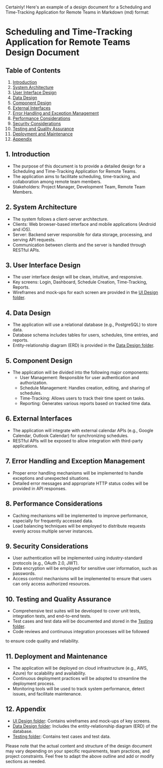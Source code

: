 Certainly! Here's an example of a design document for a Scheduling and Time-Tracking Application for Remote Teams in Markdown (md) format:

# Scheduling and Time-Tracking Application for Remote Teams Design Document

## Table of Contents
1. [Introduction](#introduction)
2. [System Architecture](#system-architecture)
3. [User Interface Design](#user-interface-design)
4. [Data Design](#data-design)
5. [Component Design](#component-design)
6. [External Interfaces](#external-interfaces)
7. [Error Handling and Exception Management](#error-handling-and-exception-management)
8. [Performance Considerations](#performance-considerations)
9. [Security Considerations](#security-considerations)
10. [Testing and Quality Assurance](#testing-and-quality-assurance)
11. [Deployment and Maintenance](#deployment-and-maintenance)
12. [Appendix](#appendix)

## 1. Introduction
- The purpose of this document is to provide a detailed design for a Scheduling and Time-Tracking Application for Remote Teams.
- The application aims to facilitate scheduling, time-tracking, and collaboration among remote team members.
- Stakeholders: Project Manager, Development Team, Remote Team Members.

## 2. System Architecture
- The system follows a client-server architecture.
- Clients: Web browser-based interface and mobile applications (Android and iOS).
- Server: Backend server responsible for data storage, processing, and serving API requests.
- Communication between clients and the server is handled through RESTful APIs.

## 3. User Interface Design
- The user interface design will be clean, intuitive, and responsive.
- Key screens: Login, Dashboard, Schedule Creation, Time-Tracking, Reports.
- Wireframes and mock-ups for each screen are provided in the [UI Design folder](/ui-design).

## 4. Data Design
- The application will use a relational database (e.g., PostgreSQL) to store data.
- Database schema includes tables for users, schedules, time entries, and reports.
- Entity-relationship diagram (ERD) is provided in the [Data Design folder](/data-design).

## 5. Component Design
- The application will be divided into the following major components:
  - User Management: Responsible for user authentication and authorization.
  - Schedule Management: Handles creation, editing, and sharing of schedules.
  - Time-Tracking: Allows users to track their time spent on tasks.
  - Reporting: Generates various reports based on tracked time data.

## 6. External Interfaces
- The application will integrate with external calendar APIs (e.g., Google Calendar, Outlook Calendar) for synchronizing schedules.
- RESTful APIs will be exposed to allow integration with third-party applications.

## 7. Error Handling and Exception Management
- Proper error handling mechanisms will be implemented to handle exceptions and unexpected situations.
- Detailed error messages and appropriate HTTP status codes will be provided in API responses.

## 8. Performance Considerations
- Caching mechanisms will be implemented to improve performance, especially for frequently accessed data.
- Load balancing techniques will be employed to distribute requests evenly across multiple server instances.

## 9. Security Considerations
- User authentication will be implemented using industry-standard protocols (e.g., OAuth 2.0, JWT).
- Data encryption will be employed for sensitive user information, such as passwords.
- Access control mechanisms will be implemented to ensure that users can only access authorized resources.

## 10. Testing and Quality Assurance
- Comprehensive test suites will be developed to cover unit tests, integration tests, and end-to-end tests.
- Test cases and test data will be documented and stored in the [Testing folder](/testing).
- Code reviews and continuous integration processes will be followed

 to ensure code quality and reliability.

## 11. Deployment and Maintenance
- The application will be deployed on cloud infrastructure (e.g., AWS, Azure) for scalability and availability.
- Continuous deployment practices will be adopted to streamline the deployment process.
- Monitoring tools will be used to track system performance, detect issues, and facilitate maintenance.

## 12. Appendix
- [UI Design folder](/ui-design): Contains wireframes and mock-ups of key screens.
- [Data Design folder](/data-design): Includes the entity-relationship diagram (ERD) of the database.
- [Testing folder](/testing): Contains test cases and test data.

Please note that the actual content and structure of the design document may vary depending on your specific requirements, team practices, and project constraints. Feel free to adapt the above outline and add or modify sections as needed.